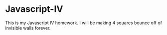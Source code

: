 # Javascript-IV
This is my Javascript IV homework. I will be making 4 squares bounce off of invisible walls forever. 
